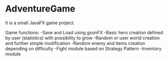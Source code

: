 # AdventureGame
It is a small JavaFX game project.

Game functions:
-Save and Load using gsonFX
-Basic hero creation defined by user (statistics) with possibility to grow
-Random or user world creation and further simple modification
-Random enemy and items creation depending on difficulty
-Fight module based on Strategy Pattern
-Inventory module
